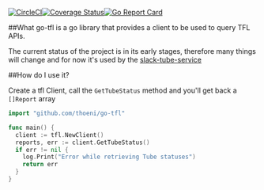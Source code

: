 [![CircleCI](https://circleci.com/gh/thoeni/go-tfl.svg?style=svg)](https://circleci.com/gh/thoeni/go-tfl)[![Coverage Status](https://coveralls.io/repos/github/thoeni/go-tfl/badge.svg?branch=master)](https://coveralls.io/github/thoeni/go-tfl?branch=master)[![Go Report Card](https://goreportcard.com/badge/github.com/thoeni/go-tfl)](https://goreportcard.com/report/github.com/thoeni/go-tfl)

##What
go-tfl is a go library that provides a client to be used to query TFL APIs.

The current status of the project is in its early stages, therefore many things will change and for now it's used by the [slack-tube-service](https://github.com/thoeni/slack-tube-service/tree/refactor/tflclient-package)

##How do I use it?

Create a tfl Client, call the `GetTubeStatus` method and you'll get back a `[]Report` array

```go
import "github.com/thoeni/go-tfl"

func main() {
  client := tfl.NewClient()
  reports, err := client.GetTubeStatus()
  if err != nil {
    log.Print("Error while retrieving Tube statuses")
    return err
  }
}
```
